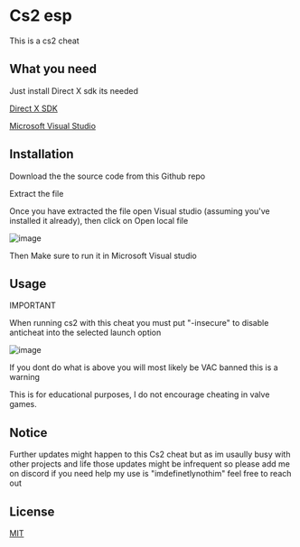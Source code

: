 # Cs2 esp

This is a cs2 cheat

## What you need

Just install Direct X sdk its needed

[Direct X SDK](https://www.microsoft.com/en-gb/download/details.aspx?id=6812)

[Microsoft Visual Studio](https://visualstudio.microsoft.com)

## Installation

Download the the source code from this Github repo

Extract the file

Once you have extracted the file open Visual studio (assuming you've installed it already), then click on Open local file

![image](https://github.com/user-attachments/assets/0831f24c-8ada-4218-9ee9-ee791f1d36de)

Then Make sure to run it in Microsoft Visual studio


## Usage
IMPORTANT

When running cs2 with this cheat you must put "-insecure" to disable anticheat into the selected launch option

![image](https://github.com/user-attachments/assets/5af8e350-a8d4-4e5e-8bcf-dd396696e812)

If you dont do what is above you will most likely be VAC banned this is a warning

This is for educational purposes, I do not encourage cheating in valve games.

## Notice

Further updates might happen to this Cs2 cheat but as im usaully busy with other projects and life those updates might be infrequent so please add me on discord if you need help my use is "imdefinetlynothim" feel free to reach out

## License

[MIT](https://choosealicense.com/licenses/mit/)
